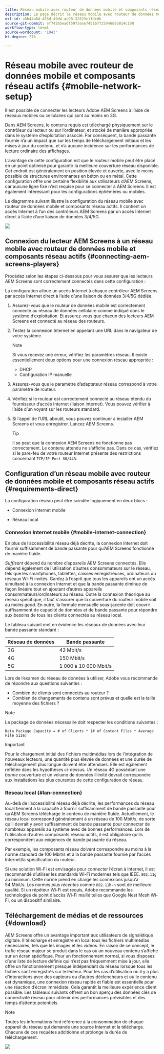 ```yaml
---
title: Réseau mobile avec routeur de données mobile et composants réseau actifs
description: La page décrit le réseau mobile avec routeur de données mobiles et composants réseau actifs
exl-id: a6b44a04-438d-49d4-ac98-32629c11dcdb
source-git-commit: ef74265eadf5972eae7451b7725946d8b014c198
workflow-type: tm+mt
source-wordcount: '1043'
ht-degree: 27%

---
```


# Réseau mobile avec routeur de données mobile et composants réseau actifs {#mobile-network-setup}

Il est possible de connecter les lecteurs Adobe AEM Screens à l’aide de réseaux mobiles ou cellulaires qui sont au moins en 3G.

Dans AEM Screens, le contenu requis est téléchargé physiquement sur le contrôleur du lecteur ou sur l’ordinateur, et stocké de manière appropriée dans le système d’exploitation associé. Par conséquent, la bande passante fournie n’a un impact que sur les temps de téléchargement initiaux et les mises à jour du contenu, et n’a aucune incidence sur les performances de lecture ordinaire des affichages.

L’avantage de cette configuration est que le routeur mobile peut être placé en un point optimisé pour garantir la meilleure couverture réseau disponible. Cet endroit est généralement en position élevée et ouverte, avec le moins possible de structures environnantes en béton ou en métal.
Cette configuration offre une certaine flexibilité aux utilisateurs d’AEM Screens, car aucune ligne fixe n’est requise pour se connecter à AEM Screens. Il est également intéressant pour les configurations éphémères ou mobiles.

Le diagramme suivant illustre la configuration du réseau mobile avec routeur de données mobile et composants réseau actifs. Il contient un accès Internet à l’un des contrôleurs AEM Screens par un accès Internet direct à l’aide d’une liaison de données 3/4/5G.

![](/help/using/assets/mobile-network-1.png)

## Connexion du lecteur AEM Screens à un réseau mobile avec routeur de données mobile et composants réseau actifs {#connecting-aem-screens-players}

Procédez selon les étapes ci-dessous pour vous assurer que les lecteurs AEM Screens sont correctement connectés dans cette configuration :

La configuration alloue un accès Internet à chaque contrôleur AEM Screens par accès Internet direct à l’aide d’une liaison de données 3/4/5G dédiée.

1. Assurez-vous que le routeur de données mobile est correctement connecté au réseau de données cellulaire comme indiqué dans le système d’exploitation. Et assurez-vous que chacun des lecteurs AEM Screens est connecté au réseau des routeurs.
1. Testez la connexion Internet en appelant une URL dans le navigateur de votre système.

   >[!NOTE]
   >Si vous recevez une erreur, vérifiez les paramètres réseau. Il existe essentiellement deux options pour une connexion réseau appropriée :
   >* DHCP
   >* Configuration IP manuelle

1. Assurez-vous que le paramètre d’adaptateur réseau correspond à votre paramètre de routeur.

1. Vérifiez si le routeur est correctement connecté au réseau étendu du fournisseur d’accès Internet (liaison Internet). Vous pouvez vérifier à l’aide d’un voyant sur les routeurs standard.
1. Si l’appel de l’URL aboutit, vous pouvez continuer à installer AEM Screens et vous enregistrer. Lancez AEM Screens.

   >[!TIP]
   >Il se peut que la connexion AEM Screens ne fonctionne pas correctement. Le contenu attendu ne s’affiche pas. Dans ce cas, vérifiez si le pare-feu de votre routeur Internet présente des restrictions concernant `TCP/IP Port 80/443`.


## Configuration d’un réseau mobile avec routeur de données mobile et composants réseau actifs {#requirements-direct}

La configuration réseau peut être scindée logiquement en deux blocs :

* Connexion Internet mobile

* Réseau local

### Connexion Internet mobile {#mobile-internet-connection}

En plus de l’accessibilité réseau déjà décrite, la connexion Internet doit fournir suffisamment de bande passante pour qu’AEM Screens fonctionne de manière fluide.

*Suffisant* dépend du nombre d’appareils AEM Screens connectés. Elle dépend également de l’utilisation d’autres consommateurs sur le réseau, tels que les smartphones, tablettes, caisses enregistreuses, ordinateurs ou réseaux Wi-Fi invités.
Gardez à l’esprit que tous les appareils ont un accès simultané à la connexion Internet et que la bande passante diminue de façon linéaire tout en ajoutant d’autres appareils consommateurs/ordinateurs au réseau.
Outre la connexion théorique au réseau spécifique, il faut s&#39;assurer que la couverture du routeur mobile soit au moins *good*. En outre, la formule mensuelle sous-jacente doit couvrir suffisamment de capacité de données et de bande passante pour répondre aux besoins de tous les clients connectés au réseau local.

Le tableau suivant met en évidence les réseaux de données avec leur bande passante standard :

| Réseau de données | Bande passante |
|--- |--- |
| 3G | 42 Mbit/s |
| 4G | 150 Mbit/s |
| 5G | 1 000 à 10 000 Mbit/s |

Lors de l’examen du réseau de données à utiliser, Adobe vous recommande de répondre aux questions suivantes :

* Combien de clients sont connectés au routeur ?
* Combien de changements de contenu sont prévus et quelle est la taille moyenne des fichiers ?

>[!NOTE]
>
>Le package de données nécessaire doit respecter les conditions suivantes :
>
>`Data Package Capacity = # of Clients * (# of Content Files * Average File Size)`

>[!IMPORTANT]
>
>Pour le chargement initial des fichiers multimédias lors de l’intégration de nouveaux lecteurs, une quantité plus élevée de données et une durée de téléchargement plus longue doivent être attendues. Elle est également reflétée dans les hypothèses ci-dessus. Un réseau 4G possédant une *bonne* couverture et un volume de données illimité devrait correspondre aux installations les plus courantes de cette configuration de réseau.


### Réseau local {#lan-connection}

Au-delà de l’accessibilité réseau déjà décrite, les performances du réseau local tiennent à la capacité à fournir suffisamment de bande passante pour qu’AEM Screens télécharge le contenu de manière fluide. Actuellement, le réseau local correspond généralement à un réseau de 100 Mbit/s, de sorte qu’il devrait y avoir suffisamment de bande passante pour connecter de nombreux appareils au système avec de bonnes performances. Lors de l’utilisation d’autres composants réseau actifs, il est obligatoire qu’ils correspondent aux exigences de bande passante du réseau.

Par exemple, les composants réseau doivent correspondre au moins à la norme standard de 100 Mbit/s et à la bande passante fournie par l’accès Internet/la spécification du routeur.

Si une solution Wi-Fi est envisagée pour connecter l’écran à Internet, il est recommandé d’utiliser les standards Wi-Fi modernes tels que IEEE. `802.11g` au minimum. Cette norme prend en charge les connexions jusqu’à 54 Mbit/s. Les normes *plus récentes* comme `802.11h-n` sont de meilleure qualité. Si un répéteur Wi-Fi est requis, Adobe recommande les technologies de point d’accès Wi-Fi maillé telles que Google Nest Mesh Wi-Fi, ou un dispositif similaire.

## Téléchargement de médias et de ressources {#download}

AEM Screens offre un avantage important aux utilisateurs de signalétique digitale. Il télécharge et enregistre en local tous les fichiers multimédias nécessaires, tels que les images et les vidéos. En raison de ce concept, le trafic réseau majeur se produit dans le cas où un nouveau contenu s’affiche sur un écran spécifique.
Pour un fonctionnement normal, si vous disposez d’une liste de lecture définie qui n’est pas fréquemment mise à jour, elle offre un fonctionnement presque indépendant du réseau lorsque tous les fichiers sont enregistrés sur le lecteur.
Pour les cas d’utilisation où il y a plus d’interactions avec des capteurs ou d’autres déclencheurs et où le contenu est dynamique, une connexion réseau rapide et fiable est essentielle pour une réaction d’écran immédiate. Cela garantit la meilleure expérience client possible.
Les tableaux suivants offrent un bon aperçu des données clés de connectivité réseau pour obtenir des performances prévisibles et des temps d’attente potentiels.

>[!NOTE]
>
>Toutes les informations font référence à la consommation de chaque appareil du réseau qui demande une source Internet et la télécharge. Chacune de ces requêtes additionne et prolonge la durée de téléchargement.

![](/help/using/assets/mobile-router-download.png)
